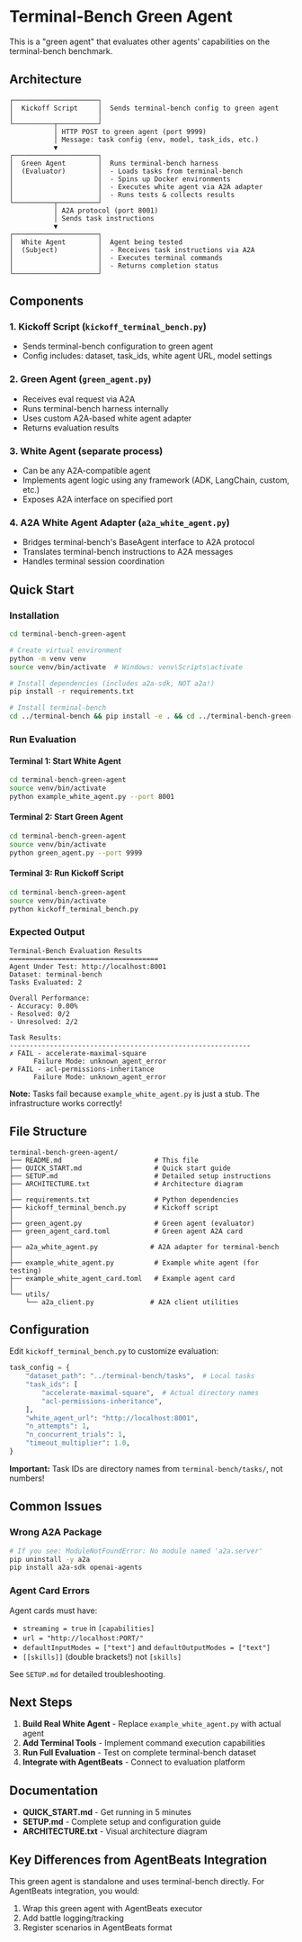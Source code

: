 # Terminal-Bench Green Agent

This is a "green agent" that evaluates other agents' capabilities on the terminal-bench benchmark.

## Architecture

```
┌─────────────────────┐
│  Kickoff Script     │  Sends terminal-bench config to green agent
│                     │
└──────────┬──────────┘
           │ HTTP POST to green agent (port 9999)
           │ Message: task config (env, model, task_ids, etc.)
           ▼
┌─────────────────────┐
│  Green Agent        │  Runs terminal-bench harness
│  (Evaluator)        │  - Loads tasks from terminal-bench
│                     │  - Spins up Docker environments
│                     │  - Executes white agent via A2A adapter
│                     │  - Runs tests & collects results
└──────────┬──────────┘
           │ A2A protocol (port 8001)
           │ Sends task instructions
           ▼
┌─────────────────────┐
│  White Agent        │  Agent being tested
│  (Subject)          │  - Receives task instructions via A2A
│                     │  - Executes terminal commands
│                     │  - Returns completion status
└─────────────────────┘
```

## Components

### 1. Kickoff Script (`kickoff_terminal_bench.py`)

- Sends terminal-bench configuration to green agent
- Config includes: dataset, task_ids, white agent URL, model settings

### 2. Green Agent (`green_agent.py`)

- Receives eval request via A2A
- Runs terminal-bench harness internally
- Uses custom A2A-based white agent adapter
- Returns evaluation results

### 3. White Agent (separate process)

- Can be any A2A-compatible agent
- Implements agent logic using any framework (ADK, LangChain, custom, etc.)
- Exposes A2A interface on specified port

### 4. A2A White Agent Adapter (`a2a_white_agent.py`)

- Bridges terminal-bench's BaseAgent interface to A2A protocol
- Translates terminal-bench instructions to A2A messages
- Handles terminal session coordination

## Quick Start

### Installation

```bash
cd terminal-bench-green-agent

# Create virtual environment
python -m venv venv
source venv/bin/activate  # Windows: venv\Scripts\activate

# Install dependencies (includes a2a-sdk, NOT a2a!)
pip install -r requirements.txt

# Install terminal-bench
cd ../terminal-bench && pip install -e . && cd ../terminal-bench-green-agent
```

### Run Evaluation

#### Terminal 1: Start White Agent

```bash
cd terminal-bench-green-agent
source venv/bin/activate
python example_white_agent.py --port 8001
```

#### Terminal 2: Start Green Agent

```bash
cd terminal-bench-green-agent
source venv/bin/activate
python green_agent.py --port 9999
```

#### Terminal 3: Run Kickoff Script

```bash
cd terminal-bench-green-agent
source venv/bin/activate
python kickoff_terminal_bench.py
```

### Expected Output

```
Terminal-Bench Evaluation Results
=====================================
Agent Under Test: http://localhost:8001
Dataset: terminal-bench
Tasks Evaluated: 2

Overall Performance:
- Accuracy: 0.00%
- Resolved: 0/2
- Unresolved: 2/2

Task Results:
------------------------------------------------------------
✗ FAIL - accelerate-maximal-square
      Failure Mode: unknown_agent_error
✗ FAIL - acl-permissions-inheritance
      Failure Mode: unknown_agent_error
```

**Note:** Tasks fail because `example_white_agent.py` is just a stub. The infrastructure works correctly!

## File Structure

```
terminal-bench-green-agent/
├── README.md                       # This file
├── QUICK_START.md                  # Quick start guide
├── SETUP.md                        # Detailed setup instructions
├── ARCHITECTURE.txt                # Architecture diagram
│
├── requirements.txt                # Python dependencies
├── kickoff_terminal_bench.py       # Kickoff script
│
├── green_agent.py                  # Green agent (evaluator)
├── green_agent_card.toml           # Green agent A2A card
│
├── a2a_white_agent.py             # A2A adapter for terminal-bench
│
├── example_white_agent.py          # Example white agent (for testing)
├── example_white_agent_card.toml   # Example agent card
│
└── utils/
    └── a2a_client.py              # A2A client utilities
```

## Configuration

Edit `kickoff_terminal_bench.py` to customize evaluation:

```python
task_config = {
    "dataset_path": "../terminal-bench/tasks",  # Local tasks
    "task_ids": [
        "accelerate-maximal-square",  # Actual directory names
        "acl-permissions-inheritance",
    ],
    "white_agent_url": "http://localhost:8001",
    "n_attempts": 1,
    "n_concurrent_trials": 1,
    "timeout_multiplier": 1.0,
}
```

**Important:** Task IDs are directory names from `terminal-bench/tasks/`, not numbers!

## Common Issues

### Wrong A2A Package

```bash
# If you see: ModuleNotFoundError: No module named 'a2a.server'
pip uninstall -y a2a
pip install a2a-sdk openai-agents
```

### Agent Card Errors

Agent cards must have:

- `streaming = true` in `[capabilities]`
- `url = "http://localhost:PORT/"`
- `defaultInputModes = ["text"]` and `defaultOutputModes = ["text"]`
- `[[skills]]` (double brackets!) not `[skills]`

See `SETUP.md` for detailed troubleshooting.

## Next Steps

1. **Build Real White Agent** - Replace `example_white_agent.py` with actual agent
2. **Add Terminal Tools** - Implement command execution capabilities
3. **Run Full Evaluation** - Test on complete terminal-bench dataset
4. **Integrate with AgentBeats** - Connect to evaluation platform

## Documentation

- **QUICK_START.md** - Get running in 5 minutes
- **SETUP.md** - Complete setup and configuration guide
- **ARCHITECTURE.txt** - Visual architecture diagram

## Key Differences from AgentBeats Integration

This green agent is standalone and uses terminal-bench directly.
For AgentBeats integration, you would:

1. Wrap this green agent with AgentBeats executor
2. Add battle logging/tracking
3. Register scenarios in AgentBeats format

